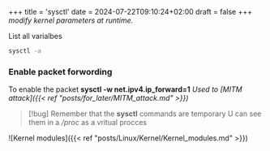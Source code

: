 +++
title = 'sysctl'
date = 2024-07-22T09:10:24+02:00
draft = false
+++
*modify kernel parameters at runtime.*

List all varialbes
```bash
sysctl -a
```

### Enable packet forwording

To enable the packet
**sysctl -w net.ipv4.ip_forward=1**
*Used to [MITM attack]({{< ref "posts/for_later/MITM_attack.md" >}})*



 >[!bug] Remember that the **sysctl** commands are temporary
 >U can see them in a  */proc* as a vritual  procces


![Kernel modules]({{< ref "posts/Linux/Kernel/Kernel_modules.md" >}})
